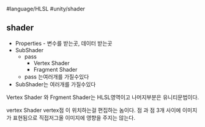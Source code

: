 #language/HLSL  #unity/shader  

## shader
- Properties - 변수를 받는곳, 데이터 받는곳
- SubShader
	- pass 
		- Vertex Shader
		- Fragment Shader
	- pass 는여러개를 가질수있다
- SubShader는 여러개를 가질수있다

Vertex Shader 와 Frgment Shader는 HLSL영역이고
나머지부분은 유니티문법이다.


vertex Shader
vertex점 이 위치하는걸 편집하는 놈이다.
점 과 점 3개 사이에 이미지가 표현됨으로 직접저그올 이미지에 영향을 주지는 않는다.
